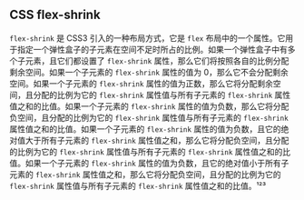 ## CSS flex-shrink

`flex-shrink` 是 CSS3 引入的一种布局方式，它是 `flex` 布局中的一个属性。它用于指定一个弹性盒子的子元素在空间不足时所占的比例。如果一个弹性盒子中有多个子元素，且它们都设置了 `flex-shrink` 属性，那么它们将按照各自的比例分配剩余空间。如果一个子元素的 `flex-shrink` 属性的值为 0，那么它不会分配剩余空间。如果一个子元素的 `flex-shrink` 属性的值为正数，那么它将分配剩余空间，且分配的比例为它的 `flex-shrink` 属性值与所有子元素的 `flex-shrink` 属性值之和的比值。如果一个子元素的 `flex-shrink` 属性的值为负数，那么它将分配负空间，且分配的比例为它的 `flex-shrink` 属性值与所有子元素的 `flex-shrink` 属性值之和的比值。如果一个子元素的 `flex-shrink` 属性的值为负数，且它的绝对值大于所有子元素的 `flex-shrink` 属性值之和，那么它将分配负空间，且分配的比例为它的 `flex-shrink` 属性值与所有子元素的 `flex-shrink` 属性值之和的比值。如果一个子元素的 `flex-shrink` 属性的值为负数，且它的绝对值小于所有子元素的 `flex-shrink` 属性值之和，那么它将分配负空间，且分配的比例为它的 `flex-shrink` 属性值与所有子元素的 `flex-shrink` 属性值之和的比值。¹²³
